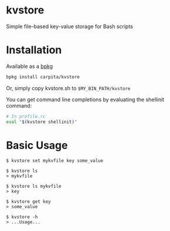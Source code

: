# kvstore

Simple file-based key-value storage for Bash scripts

# Installation

Available as a [bpkg](bpkg.github.io)
```sh
bpkg install carpita/kvstore
```

Or, simply copy kvstore.sh to `$MY_BIN_PATH/kvstore`

You can get command line completions by evaluating the shellinit command:

```sh
# In profile.rc
eval "$(kvstore shellinit)"
```

# Basic Usage

```
$ kvstore set mykvfile key some_value

$ kvstore ls
> mykvfile

$ kvstore ls mykvfile
> key

$ kvstore get key
> some_value

$ kvstore -h
> ...Usage...
```
